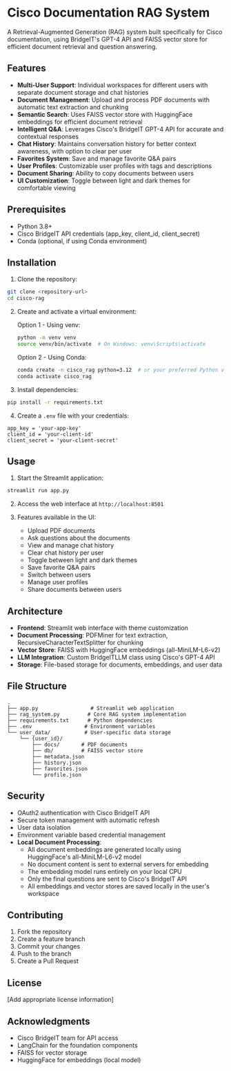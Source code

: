 # Cisco Documentation RAG System

A Retrieval-Augmented Generation (RAG) system built specifically for Cisco documentation, using BridgeIT's GPT-4 API and FAISS vector store for efficient document retrieval and question answering.

## Features

- **Multi-User Support**: Individual workspaces for different users with separate document storage and chat histories
- **Document Management**: Upload and process PDF documents with automatic text extraction and chunking
- **Semantic Search**: Uses FAISS vector store with HuggingFace embeddings for efficient document retrieval
- **Intelligent Q&A**: Leverages Cisco's BridgeIT GPT-4 API for accurate and contextual responses
- **Chat History**: Maintains conversation history for better context awareness, with option to clear per user
- **Favorites System**: Save and manage favorite Q&A pairs
- **User Profiles**: Customizable user profiles with tags and descriptions
- **Document Sharing**: Ability to copy documents between users
- **UI Customization**: Toggle between light and dark themes for comfortable viewing

## Prerequisites

- Python 3.8+
- Cisco BridgeIT API credentials (app_key, client_id, client_secret)
- Conda (optional, if using Conda environment)

## Installation

1. Clone the repository:
```bash
git clone <repository-url>
cd cisco-rag
```

2. Create and activate a virtual environment:

   Option 1 - Using venv:
   ```bash
   python -m venv venv
   source venv/bin/activate  # On Windows: venv\Scripts\activate
   ```

   Option 2 - Using Conda:
   ```bash
   conda create -n cisco_rag python=3.12  # or your preferred Python version
   conda activate cisco_rag
   ```

3. Install dependencies:
```bash
pip install -r requirements.txt
```

4. Create a `.env` file with your credentials:
```env
app_key = 'your-app-key'
client_id = 'your-client-id'
client_secret = 'your-client-secret'
```

## Usage

1. Start the Streamlit application:
```bash
streamlit run app.py
```

2. Access the web interface at `http://localhost:8501`

3. Features available in the UI:
   - Upload PDF documents
   - Ask questions about the documents
   - View and manage chat history
   - Clear chat history per user
   - Toggle between light and dark themes
   - Save favorite Q&A pairs
   - Switch between users
   - Manage user profiles
   - Share documents between users

## Architecture

- **Frontend**: Streamlit web interface with theme customization
- **Document Processing**: PDFMiner for text extraction, RecursiveCharacterTextSplitter for chunking
- **Vector Store**: FAISS with HuggingFace embeddings (all-MiniLM-L6-v2)
- **LLM Integration**: Custom BridgeITLLM class using Cisco's GPT-4 API
- **Storage**: File-based storage for documents, embeddings, and user data

## File Structure

```
.
├── app.py                 # Streamlit web application
├── rag_system.py         # Core RAG system implementation
├── requirements.txt      # Python dependencies
├── .env                 # Environment variables
└── user_data/           # User-specific data storage
    └── {user_id}/
        ├── docs/       # PDF documents
        ├── db/         # FAISS vector store
        ├── metadata.json
        ├── history.json
        ├── favorites.json
        └── profile.json
```

## Security

- OAuth2 authentication with Cisco BridgeIT API
- Secure token management with automatic refresh
- User data isolation
- Environment variable based credential management
- **Local Document Processing**:
  - All document embeddings are generated locally using HuggingFace's all-MiniLM-L6-v2 model
  - No document content is sent to external servers for embedding
  - The embedding model runs entirely on your local CPU
  - Only the final questions are sent to Cisco's BridgeIT API
  - All embeddings and vector stores are saved locally in the user's workspace

## Contributing

1. Fork the repository
2. Create a feature branch
3. Commit your changes
4. Push to the branch
5. Create a Pull Request

## License

[Add appropriate license information]

## Acknowledgments

- Cisco BridgeIT team for API access
- LangChain for the foundation components
- FAISS for vector storage
- HuggingFace for embeddings (local model)

